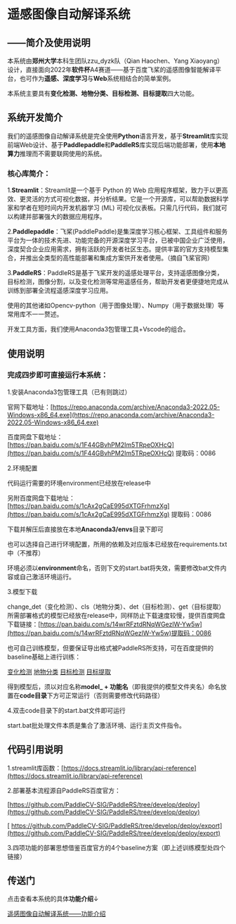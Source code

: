 # 遥感图像自动解译系统 #
## ——简介及使用说明 ##

本系统由**郑州大学**本科生团队zzu_dyzk队（Qian Haochen、Yang Xiaoyang）设计，直接面向2022年**软件杯**A4赛道——基于百度飞桨的遥感图像智能解译平台，也可作为**遥感、深度学习**与**Web**系统相结合的简单案例。

本系统主要具有**变化检测、地物分类、目标检测、目标提取**四大功能。


## 系统开发简介 ##
我们的遥感图像自动解译系统是完全使用**Python**语言开发，基于**Streamlit**库实现前端Web设计、基于**Paddlepaddle**和**PaddleRS**库实现后端功能部署，使用**本地算力**推理而不需要联网使用的系统。

### 核心库简介： ###

1.**Streamlit**：Streamlit是一个基于 Python 的 Web 应用程序框架，致力于以更高效、更灵活的方式可视化数据，并分析结果。它是一个开源库，可以帮助数据科学家和学者在短时间内开发机器学习 (ML) 可视化仪表板。只需几行代码，我们就可以构建并部署强大的数据应用程序。

2.**Paddlepaddle**：飞桨(PaddlePaddle)是集深度学习核心框架、工具组件和服务平台为一体的技术先进、功能完备的开源深度学习平台，已被中国企业广泛使用，深度契合企业应用需求，拥有活跃的开发者社区生态。提供丰富的官方支持模型集合，并推出全类型的高性能部署和集成方案供开发者使用。（摘自飞桨官网）

3.**PaddleRS**：PaddleRS是基于飞桨开发的遥感处理平台，支持遥感图像分类，目标检测，图像分割，以及变化检测等常用遥感任务，帮助开发者更便捷地完成从训练到部署全流程遥感深度学习应用。

使用的其他诸如Opencv-python（用于图像处理）、Numpy（用于数据处理）等常用库不一一赘述。

开发工具方面，我们使用Anaconda3包管理工具+Vscode的组合。

## 使用说明 ##
### 完成四步即可直接运行本系统： ###
1.安装Anaconda3包管理工具（已有则跳过）

官网下载地址：[https://repo.anaconda.com/archive/Anaconda3-2022.05-Windows-x86_64.exe](https://repo.anaconda.com/archive/Anaconda3-2022.05-Windows-x86_64.exe)

百度网盘下载地址：[https://pan.baidu.com/s/1F44GBvhPM2Im5TRpeOXHcQ](https://pan.baidu.com/s/1F44GBvhPM2Im5TRpeOXHcQ)
提取码：0086

2.环境配置

代码运行需要的环境environment已经放在release中

另附百度网盘下载地址：[https://pan.baidu.com/s/1cAx2gCaE995dXTGFrhmzXg](https://pan.baidu.com/s/1cAx2gCaE995dXTGFrhmzXg)
提取码：0086

下载并解压后直接放在本地**Anaconda3/envs**目录下即可

也可以选择自己进行环境配置，所用的依赖及对应版本已经放在requirements.txt中（不推荐）

环境必须以**environment**命名，否则下文的start.bat将失效，需要修改bat文件内容或自己激活环境运行。

3.模型下载

change_det（变化检测）、cls（地物分类）、det（目标检测）、get（目标提取）所需部署格式的模型已经放在release中，同样防止下载速度较慢，提供百度网盘下载链接：[https://pan.baidu.com/s/14wrRFztdRNqWGezlW-Yw5w](https://pan.baidu.com/s/14wrRFztdRNqWGezlW-Yw5w)提取码：0086

也可自己训练模型，但要保证导出格式被PaddleRS所支持，可在百度提供的baseline基础上进行训练：

[变化检测](https://aistudio.baidu.com/aistudio/projectdetail/3684588?channelType=0&channel=0)
[地物分类](https://aistudio.baidu.com/aistudio/projectdetail/3792606?channelType=0&channel=0)
[目标检测](https://aistudio.baidu.com/aistudio/projectdetail/3792609?channelType=0&channel=0)
[目标提取](https://aistudio.baidu.com/aistudio/projectdetail/3792610?channelType=0&channel=0)

得到模型后，须以对应名称**model_ + 功能名**（即我提供的模型文件夹名）命名放置在**code目录**下方可正常运行（否则需要修改代码路径）

4.双击code目录下的start.bat文件即可运行

start.bat批处理文件本质是集合了激活环境、运行主页文件指令。

## 代码引用说明 ##

1.streamlit库函数：[https://docs.streamlit.io/library/api-reference](https://docs.streamlit.io/library/api-reference)

2.部署基本流程源自PaddleRS百度官方：

[https://github.com/PaddleCV-SIG/PaddleRS/tree/develop/deploy](https://github.com/PaddleCV-SIG/PaddleRS/tree/develop/deploy)

[
https://github.com/PaddleCV-SIG/PaddleRS/tree/develop/deploy/export](https://github.com/PaddleCV-SIG/PaddleRS/tree/develop/deploy/export)

3.四项功能的部署思想借鉴百度官方的4个baseline方案（即上述训练模型处四个链接）

## 传送门 ##
点击查看本系统的具体**功能介绍**↓

[遥感图像自动解译系统——功能介绍](https://github.com/MorningWind/2022SoftWare_Cup-A4-zzu_dyzk/blob/master/code/README.md)

